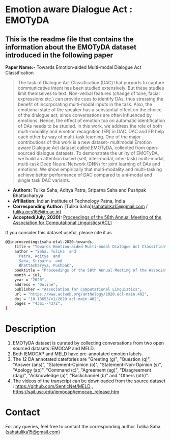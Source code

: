 # Emotion aware Dialogue Act : EMOTyDA

## This is the readme file that contains the information about the EMOTyDA dataset introduced in the following paper

**Paper Name:-** Towards Emotion-aided Multi-modal Dialogue Act Classification
>The task of Dialogue Act Classification (DAC) that purports to capture communicative intent has been studied extensively. But these studies limit themselves to text. Non-verbal features (change of tone, facial expressions etc.) can provide cues to identify DAs, thus stressing the benefit of incorporating multi-modal inputs in the task. Also, the emotional state of the speaker has a substantial effect on the choice of the dialogue act, since conversations are often influenced by emotions. Hence, the effect of emotion too on automatic identification of DAs needs to be studied. In this work, we address the role of both multi-modality and emotion recognition (ER) in DAC. DAC and ER help each other by way of multi-task learning. One of the major contributions of this work is a new dataset- multimodal Emotion aware Dialogue Act dataset called EMOTyDA, collected from open-sourced dialogue datasets. To demonstrate the utility of EMOTyDA, we  build an attention based (self, inter-modal, inter-task) multi-modal, multi-task Deep Neural Network (DNN) for joint learning of DAs and emotions. We show empirically that multi-modality and multi-tasking achieve better performance of DAC compared to uni-modal and single task DAC variants.

* **Authors:** Tulika Saha, Aditya Patra, Sriparna Saha and Pushpak Bhattacharyya
* **Affiliation:** Indian Institute of Technology Patna, India
* **Corresponding Author:** [Tulika Saha](sahatulika15@gmail.com / tulika.pcs16@iitp.ac.in)
* **Accepted(July, 2020):**  [Proceedings of the 58th Annual Meeting of the Association for Computational Linguistics(ACL)](https://www.aclweb.org/anthology/2020.acl-main.402/)

If you consider this dataset useful, please cite it as

```bash
@@inproceedings{saha-etal-2020-towards,
    title = "Towards Emotion-aided Multi-modal Dialogue Act Classification",
    author = "Saha, Tulika  and
      Patra, Aditya  and
      Saha, Sriparna  and
      Bhattacharyya, Pushpak",
    booktitle = "Proceedings of the 58th Annual Meeting of the Association for Computational Linguistics",
    month = jul,
    year = "2020",
    address = "Online",
    publisher = "Association for Computational Linguistics",
    url = "https://www.aclweb.org/anthology/2020.acl-main.402",
    doi = "10.18653/v1/2020.acl-main.402",
    pages = "4361--4372",
}
```

# Description

1. EMOTyDA dataset is curated by collecting conversations from two open sourced datasets IEMOCAP and MELD.
2. Both IEMOCAP and MELD have pre-annotated emotion labels.
3. The 12 DA annotated catefories are "Greeting (g)", "Question (q)", "Answer (ans)", "Statement-Opinion (o)", "Statement-Non-Opinion (s)", "Apology (ap)", "Command (c)", "Agreement (ag)", "Disagreement (dag)",  "Acknowledge (a)", "Backchannel (b)" and "Others (oth)".
4. The videos of the transcript can be downloaded from the source dataset : https://github.com/SenticNet/MELD , https://sail.usc.edu/iemocap/iemocap_release.htm

# Contact

For any queries, feel free to contact the corresponding author Tulika Saha (sahatulika15@gmail.com)
